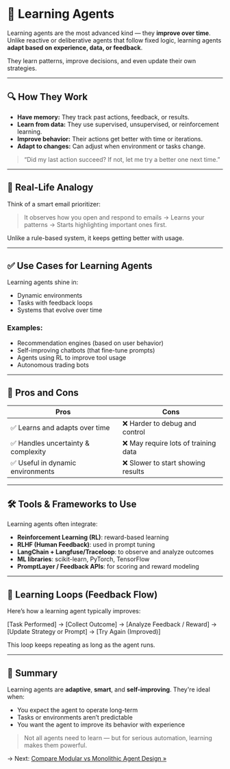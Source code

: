 # 🧠 Learning Agents

Learning agents are the most advanced kind — they **improve over time**. Unlike reactive or deliberative agents that follow fixed logic, learning agents **adapt based on experience, data, or feedback**.

They learn patterns, improve decisions, and even update their own strategies.

---

## 🔍 How They Work

- **Have memory:** They track past actions, feedback, or results.
- **Learn from data:** They use supervised, unsupervised, or reinforcement learning.
- **Improve behavior:** Their actions get better with time or iterations.
- **Adapt to changes:** Can adjust when environment or tasks change.

> “Did my last action succeed? If not, let me try a better one next time.”

---

## 🧠 Real-Life Analogy

Think of a smart email prioritizer:
> It observes how you open and respond to emails → Learns your patterns → Starts highlighting important ones first.

Unlike a rule-based system, it keeps getting better with usage.

---

## ✅ Use Cases for Learning Agents

Learning agents shine in:
- Dynamic environments
- Tasks with feedback loops
- Systems that evolve over time

### Examples:
- Recommendation engines (based on user behavior)
- Self-improving chatbots (that fine-tune prompts)
- Agents using RL to improve tool usage
- Autonomous trading bots

---

## 🔧 Pros and Cons

| Pros                                 | Cons                                 |
|--------------------------------------|--------------------------------------|
| ✅ Learns and adapts over time       | ❌ Harder to debug and control        |
| ✅ Handles uncertainty & complexity  | ❌ May require lots of training data |
| ✅ Useful in dynamic environments    | ❌ Slower to start showing results   |

---

## 🛠️ Tools & Frameworks to Use

Learning agents often integrate:
- **Reinforcement Learning (RL)**: reward-based learning
- **RLHF (Human Feedback)**: used in prompt tuning
- **LangChain + Langfuse/Traceloop**: to observe and analyze outcomes
- **ML libraries**: scikit-learn, PyTorch, TensorFlow
- **PromptLayer / Feedback APIs**: for scoring and reward modeling

---

## 🧩 Learning Loops (Feedback Flow)

Here’s how a learning agent typically improves:

[Task Performed] ->
[Collect Outcome] ->
[Analyze Feedback / Reward] ->
[Update Strategy or Prompt] ->
[Try Again (Improved)]


This loop keeps repeating as long as the agent runs.

---

## 📌 Summary

Learning agents are **adaptive**, **smart**, and **self-improving**. They're ideal when:
- You expect the agent to operate long-term
- Tasks or environments aren’t predictable
- You want the agent to improve its behavior with experience

> Not all agents need to learn — but for serious automation, learning makes them powerful.

→ Next: [Compare Modular vs Monolithic Agent Design »](05_modular-vs-monolithic.md)

